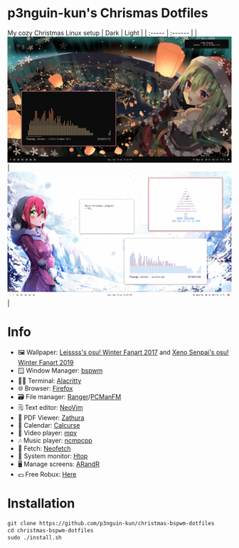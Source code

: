 # p3nguin-kun's Chrismas Dotfiles
My cozy Christmas Linux setup
| Dark | Light |
| :----- | :------ |
| ![dark](https://raw.githubusercontent.com/p3nguin-kun/christmas-bspwm-dotfiles/main/.img/dark.png) | ![light](https://raw.githubusercontent.com/p3nguin-kun/christmas-bspwm-dotfiles/main/.img/light.png) |

# Info
- 🖼️ Wallpaper: [Leissss's osu! Winter Fanart 2017](https://osu.ppy.sh/home/news/2017-12-14-winter-is-here) and [Xeno Senpai's osu! Winter Fanart 2019](https://osu.ppy.sh/home/news/2019-12-10-winter-is-here) 
- 🪟 Window Manager: [bspwm](https://github.com/baskerville/bspwm)
- 👨‍💻 Terminal: [Alacritty](https://alacritty.org/)
- 🌐 Browser: [Firefox](https://www.mozilla.org/en-US/firefox)
- 🗃️ File manager: [Ranger](https://ranger.github.io/)/[PCManFM](https://github.com/lxde/pcmanfm)
- 🗒️ Text editor: [NeoVim](https://neovim.io)
- 📄 PDF Viewer: [Zathura](https://pwmt.org/projects/zathura/)
- 📅 Calendar: [Calcurse](https://www.calcurse.org/)
- 📼 Video player: [mpv](https://mpv.io)
- 🎶 Music player: [ncmpcpp](https://github.com/ncmpcpp/ncmpcpp)
- 📜 Fetch: [Neofetch](https://github.com/dylanaraps/neofetch)
- 🤖 System monitor: [Htop](https://htop.dev)
- 🖥️ Manage screens: [ARandR](https://christian.amsuess.com/tools/arandr/)
- 💴 Free Robux: [Here](https://youtu.be/dQw4w9WgXcQ)

# Installation
```
git clone https://github.com/p3nguin-kun/christmas-bspwm-dotfiles
cd christmas-bspwm-dotfiles
sudo ./install.sh
```
